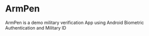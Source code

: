 # ArmPen 
ArmPen is a demo military verification App using Android Biometric Authentication and Military ID



